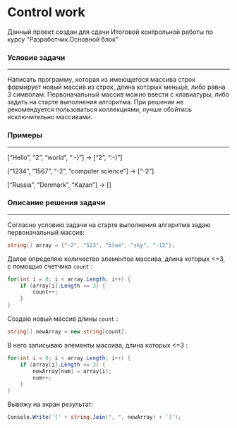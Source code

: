 # Control work #
Данный проект создан для сдачи Итоговой контрольной работы по курсу "Разработчик.Основной блок"
### Условие задачи ###
-----
Написать программу, которая из имеющегося массива строк формирует новый массив из строк, 
длина которых меньше, либо равна 3 символам. Первоначальный массив можно ввести с клавиатуры,
либо задать на старте выполнения алгоритма. При решении не рекомендуется пользоваться коллекциями,
лучше обойтись исключительно массивами.
### Примеры ###
-----
[“Hello”, “2”, “world”, “:-)”] → [“2”, “:-)”]

[“1234”, “1567”, “-2”, “computer science”] → [“-2”]

[“Russia”, “Denmark”, “Kazan”] → []

### Описание решения задачи ###
-----
Согласно условию задачи на старте выполнения алгоритма задаю первоначальный массив:

```c#
string[] array = {"-2", "523", "blue", "sky", "-12"};
```
Далее определяю количество элементов массива, длина которых <=3, с помощью счетчика ``` count ``` :
```c#
for(int i = 0; i < array.Length; i++) {
    if (array[i].Length <= 3) {
        count++;
    }
}
```
Создаю новый массив длины ``` count ``` :
```c#
string[] newArray = new string[count];
```
В него записываю элементы массива, длина которых <=3 :
```c#
for(int i = 0; i < array.Length; i++) {
    if (array[i].Length <= 3) {
        newArray[num] = array[i];
        num++;
    }
}
```
Вывожу на экран результат:
```c#
Console.Write('[' + string.Join(", ", newArray) + ']');
```